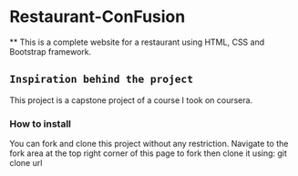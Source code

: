 # Restaurant-ConFusion


** This is a complete website for a restaurant using HTML, CSS and Bootstrap framework.

## `Inspiration behind the project`

This project is a capstone project of a course I took on coursera. 

### How to install

You can fork and clone this project without any restriction. Navigate to the fork area at the top right corner of this page to fork then clone it using: git clone url



